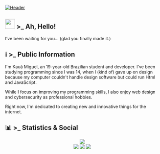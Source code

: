 [![Header](https://ik.imagekit.io/z3fr9lhps/Portfolio/GithubBanner.png?updatedAt=1715471052173 "Header")](https://github.com/kc1t)

## <img src="https://raw.githubusercontent.com/nixin72/nixin72/master/wave.gif" height="32px"/>  >_ Ah, Hello! 
I’ve been waiting for you...
(glad you finally made it.)

## ℹ️ >_ Public Information

I'm Kauã Miguel, an 19-year-old Brazilian student and developer. I've been studying programming since I was 14, when I (kind of) gave up on design because my computer couldn't handle design software but could run Html and JavaScript.

While I focus on improving my programming skills, I also enjoy web design and cybersecurity as professional hobbies.

Right now, I'm dedicated to creating new and innovative things for the internet.

## 📊 >_  Statistics & Social
<div align="center" style="display: flex; flex-direction: row; justify-content: center; gap: 10px;">
  
  <a href="https://git.io/streak-stats">
    <img src="https://github-readme-streak-stats.herokuapp.com/?user=Kc1t&theme=radical"/>
  </a>
  
</div>


<div align="center"> 
    <a href="https://www.behance.net/Kc_16?tracking_source=search_users|kau%C3%A3%20miguel" target="_blank" ><img src="https://img.shields.io/badge/Behance-1769ff?style=for-the-badge&logo=behance&logoColor=white" target="_blank"></a>
    <a href="https://www.linkedin.com/in/kaua-miguel/"><img src="https://img.shields.io/badge/-LinkedIn-%230077B5?style=for-the-badge&logo=linkedin&logoColor=white" target="_blank"></a>
    <a href="https://dev.to/kc1t"><img src="https://img.shields.io/badge/dev.to-0A0A0A?style=for-the-badge&logo=dev.to&logoColor=white" target="_blank"></a>
</div>

